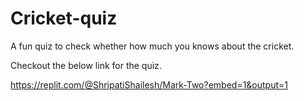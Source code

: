 # Cricket-quiz
A fun quiz to check whether how much you knows about the cricket.

Checkout the below link for the quiz.

https://replit.com/@ShripatiShailesh/Mark-Two?embed=1&output=1

